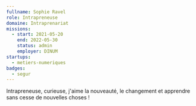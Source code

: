 ```yaml
---
fullname: Sophie Ravel
role: Intrapreneuse
domaine: Intraprenariat
missions:
  - start: 2021-05-20
    end: 2022-05-30
    status: admin
    employer: DINUM
startups:
  - metiers-numeriques
badges:
  - segur
---
```


Intrapreneuse, curieuse, j'aime la nouveauté, le changement et apprendre sans cesse de nouvelles choses ! 
